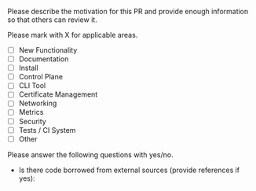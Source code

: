 Please describe the motivation for this PR and provide enough
information so that others can review it.

Please mark with X for applicable areas.

- [ ] New Functionality
- [ ] Documentation
- [ ] Install
- [ ] Control Plane
- [ ] CLI Tool
- [ ] Certificate Management
- [ ] Networking
- [ ] Metrics
- [ ] Security
- [ ] Tests / CI System
- [ ] Other

Please answer the following questions with yes/no.

- Is there code borrowed from external sources (provide references if yes):